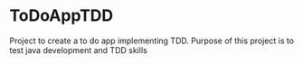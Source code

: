 # ToDoAppTDD

Project to create a to do app implementing TDD.
Purpose of this project is to test java development and TDD skills
